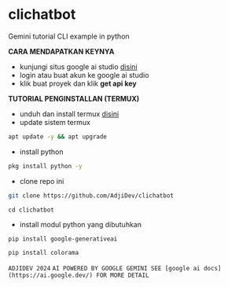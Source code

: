 # clichatbot
Gemini tutorial CLI example in python

**CARA MENDAPATKAN KEYNYA**
- kunjungi situs google ai studio [disini](https://aistudio.google.com/)
- login atau buat akun ke google ai studio
- klik buat proyek dan klik **get api key**

**TUTORIAL PENGINSTALLAN (TERMUX)**
- unduh dan install termux [disini](https://github.com/termux/termux-app)
- update sistem termux
```sh
apt update -y && apt upgrade
```
- install python
```sh
pkg install python -y
```
- clone repo ini
```sh
git clone https://github.com/AdjiDev/clichatbot
```
```
cd clichatbot
```
- install modul python yang dibutuhkan
```sh
pip install google-generativeai
```
```sh
pip install colorama
```

`ADJIDEV 2024`
`AI POWERED BY GOOGLE GEMINI SEE [google ai docs](https://ai.google.dev/) FOR MORE DETAIL`
